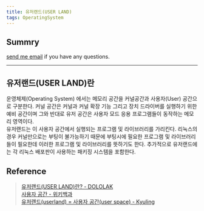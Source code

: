 ```yaml
---
title: 유저랜드(USER LAND) 
tags: OperatingSystem
---
```


## Summry  

[send me email](mailto:jewel7492@gmail.com) if you have any questions.

<!--more-->

---

## 유저랜드(USER LAND)란  

운영체제(Operating System) 에서는 메모리 공간을 커널공간과 사용자(User) 공간으로 구분한다. 커널 공간은 커널과 커널 확장 기능 그리고 장치 드라이버를 실행하기 위한 예비 공간이며 그와 반대로 유저 공간은 사용자 모드 응용 프로그램들이 동작하는 메모리 영역이다.  
유저랜드는 이 사용자 공간에서 실행되는 프로그램 및 라이브러리를 가리킨다. 리눅스의 경우 커널만으로는 부팅이 불가능하기 때문에 부팅시에 필요한 프로그램 및 라이브러리들이 필요한데 이러한 프로그램 및 라이브러리를 뜻하기도 한다. 추가적으로 유저랜드에는 각 리눅스 배포판이 사용하는 패키징 시스템을 포함한다.


## Reference

> [유저랜드(USER LAND)란? - DOLOLAK](https://dololak.tistory.com/353)  
> [사용자 공간 - 위키백과](https://ko.wikipedia.org/wiki/%EC%82%AC%EC%9A%A9%EC%9E%90_%EA%B3%B5%EA%B0%84)  
> [유저랜드(userland) = 사용자 공간(user space) - Kyuling](https://kyulingcompany.wordpress.com/2017/06/22/%EC%9C%A0%EC%A0%80%EB%9E%9C%EB%93%9Cuserland-%EC%82%AC%EC%9A%A9%EC%9E%90-%EA%B3%B5%EA%B0%84user-space/)